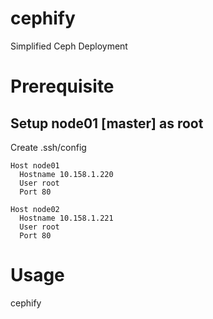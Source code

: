# cephify
Simplified Ceph Deployment

# Prerequisite
## Setup node01 [master] as root
Create .ssh/config
```
Host node01
  Hostname 10.158.1.220
  User root
  Port 80
  
Host node02
  Hostname 10.158.1.221
  User root
  Port 80
```

# Usage
cephify <command> <node>
